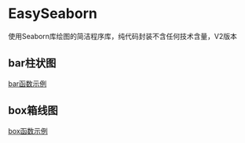 # EasySeaborn
使用Seaborn库绘图的简洁程序库，纯代码封装不含任何技术含量，V2版本

## bar柱状图

[bar函数示例](./example/bar.md)

## box箱线图

[box函数示例](./example/box.md)

